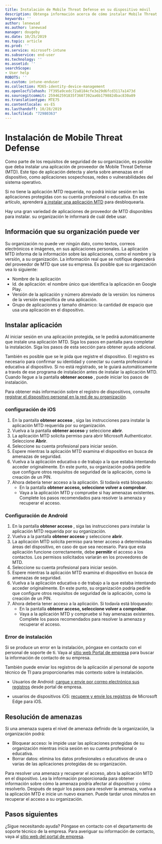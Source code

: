 ```yaml
---
title: Instalación de Mobile Threat Defense en su dispositivo móvil
description: Obtenga información acerca de cómo instalar Mobile Threat Defense en su dispositivo móvil.
keywords: ''
author: lenewsad
ms.author: lanewsad
manager: dougeby
ms.date: 10/25/2019
ms.topic: article
ms.prod: ''
ms.service: microsoft-intune
ms.subservice: end-user
ms.technology: ''
ms.assetid: ''
searchScope:
- User help
ROBOTS: ''
ms.custom: intune-enduser
ms.collection: M365-identity-device-management
ms.openlocfilehash: 7f395a9cedc72a8184cfe3e29d6fcd3117a1473d
ms.sourcegitcommit: 259462591835f3607392aa6b179882dbac830a89
ms.translationtype: MTE75
ms.contentlocale: es-ES
ms.lasthandoff: 10/28/2019
ms.locfileid: "72980363"
---
```

# <a name="install-mobile-threat-defense"></a>Instalación de Mobile Threat Defense   

Como parte de los requisitos de seguridad de su organización, es posible que deba instalar una aplicación de proveedor de Mobile Threat Defense (MTD). Este tipo de aplicación detecta y alerta sobre amenazas en el dispositivo, como aplicaciones sospechosas, redes o vulnerabilidades del sistema operativo.  

Si no tiene la aplicación MTD requerida, no podrá iniciar sesión en las aplicaciones protegidas con su cuenta profesional o educativa. En este artículo, aprenderá [a instalar una aplicación MTD](set-up-mobile-threat-defense.md#install-app) para desbloquearla.  

Hay una gran variedad de aplicaciones de proveedor de MTD disponibles para instalar. su organización le informará de cuál debe usar. 


## <a name="information-your-organization-can-see"></a>Información que su organización puede ver   

Su organización no puede ver ningún dato, como textos, correos electrónicos e imágenes, en sus aplicaciones personales. La aplicación MTD informa de la información sobre las aplicaciones, como el nombre y la versión, a su organización. La información real que se notifique dependerá del proveedor de MTD que use su empresa. Es posible que su organización vea lo siguiente:   

* Nombre de la aplicación  
* Id. de aplicación: el nombre único que identifica la aplicación en Google Play.  
* Versión de la aplicación y número abreviado de la versión: los números de la versión específica de una aplicación.  
* Grupo de aplicaciones y tamaño dinámico: la cantidad de espacio que usa una aplicación en el dispositivo. 


## <a name="install-app"></a>Instalar aplicación    
Al iniciar sesión en una aplicación protegida, se le pedirá automáticamente que instale una aplicación MTD. Siga los pasos en pantalla para completar la instalación. Siga los pasos de esta sección para obtener ayuda adicional.  
 
También es posible que se le pida que registre el dispositivo. El registro es necesario para confirmar su identidad y conectar su cuenta profesional o educativa al dispositivo. Si no está registrado, se le guiará automáticamente a través de ese programa de instalación antes de instalar la aplicación MTD. Cuando llegue a la pantalla **obtener acceso** , puede iniciar los pasos de instalación.  

Para obtener más información sobre el registro de dispositivos, consulte [registrar el dispositivo personal en la red de su organización](https://docs.microsoft.com/azure/active-directory/user-help/user-help-register-device-on-network).  

### <a name="ios-setup"></a>configuración de iOS  

1. En la pantalla **obtener acceso** , siga las instrucciones para instalar la aplicación MTD requerida por su organización.   
2. Vuelva a la pantalla **obtener acceso** y seleccione **abrir**.  
3. La aplicación MTD solicita permiso para abrir Microsoft Authenticator. Seleccione **Abrir**. 
4. Seleccione su cuenta profesional para iniciar sesión. 
5. Espere mientras la aplicación MTD examina el dispositivo en busca de amenazas de seguridad. 
6. Vuelva a la aplicación educativa o de trabajo a la que estaba intentando acceder originalmente. En este punto, su organización podría pedirle que configure otros requisitos de seguridad de la aplicación, como la creación de un PIN.   
7. Ahora debería tener acceso a la aplicación. Si todavía está bloqueado:  
    * En la pantalla **obtener acceso, seleccione volver a** **comprobar**.  
    * Vaya a la aplicación MTD y compruebe si hay amenazas existentes. Complete los pasos recomendados para resolver la amenaza y recuperar el acceso.    

### <a name="android-setup"></a>Configuración de Android 

1. En la pantalla **obtener acceso** , siga las instrucciones para instalar la aplicación MTD requerida por su organización.  
2. Vuelva a la pantalla **obtener acceso** y seleccione **abrir**.  
3. La aplicación MTD solicita permiso para tener acceso a determinadas áreas del dispositivo, en caso de que sea necesario. Para que esta aplicación funcione correctamente, debe **permitir** el acceso a los contactos. Los permisos solicitados variarán en los proveedores de MTD.  
4. Seleccione su cuenta profesional para iniciar sesión.  
5. Espere mientras la aplicación MTD examina el dispositivo en busca de amenazas de seguridad.  
6. Vuelva a la aplicación educativa o de trabajo a la que estaba intentando acceder originalmente. En este punto, su organización podría pedirle que configure otros requisitos de seguridad de la aplicación, como la creación de un PIN.  
7. Ahora debería tener acceso a la aplicación. Si todavía está bloqueado:  
    * En la pantalla **obtener acceso, seleccione volver a** **comprobar**.  
    * Vaya a la aplicación MTD y compruebe si hay amenazas existentes. Complete los pasos recomendados para resolver la amenaza y recuperar el acceso.  

### <a name="installation-failed"></a>Error de instalación  

Si se produce un error en la instalación, póngase en contacto con el personal de soporte de ti. Vaya al [sitio web Portal de empresa](https://go.microsoft.com/fwlink/?linkid=2010980) para buscar la información de contacto de su empresa.  

También puede enviar los registros de la aplicación al personal de soporte técnico de TI para proporcionarles más contexto sobre la instalación.  
* Usuarios de Android: [cargue y envíe por correo electrónico sus registros](https://docs.microsoft.com/intune-user-help/send-logs-to-your-it-admin-by-email-android) desde portal de empresa.   

* usuarios de dispositivos iOS: [recupere y envíe los registros](https://docs.microsoft.com/intune/apps/manage-microsoft-edge#use-microsoft-edge-on-ios-to-access-managed-app-logs) de Microsoft Edge para iOS.  

## <a name="resolve-a-threat"></a>Resolución de amenazas  
Si una amenaza supera el nivel de amenaza definido de la organización, la organización podrá:  
   
* Bloquear acceso: le impide usar las aplicaciones protegidas de su organización mientras inicia sesión en su cuenta profesional o educativa.  
* Borrar datos: elimina los datos profesionales o educativos de una o varias de las aplicaciones protegidas de su organización.  

Para resolver una amenaza y recuperar el acceso, abra la aplicación MTD en el dispositivo. Lea la información proporcionada para obtener información sobre cómo la amenaza podría afectar al dispositivo y cómo resolverlo. Después de seguir los pasos para resolver la amenaza, vuelva a la aplicación MTD e inicie un nuevo examen. Puede tardar unos minutos en recuperar el acceso a su organización.  

## <a name="next-steps"></a>Pasos siguientes  

¿Sigue necesitando ayuda? Póngase en contacto con el departamento de soporte técnico de la empresa. Para averiguar su información de contacto, vaya al [sitio web del portal de empresa](https://go.microsoft.com/fwlink/?linkid=2010980).

